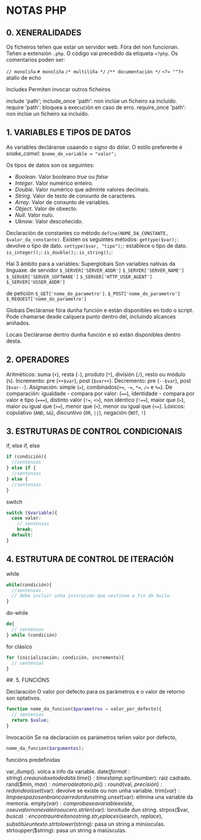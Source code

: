 # NOTAS PHP

## 0. XENERALIDADES

Os ficheiros teñen que estar un servidor web. Fóra del non funcionan. Teñen a extensión `.php`. O código vai precedido da etiqueta `<?php`.
Os comentarios poden ser:

`// monoliña`
`# monoliña`
`/* multiliña */`
`/** documentación */`
`<?= ""?>` atallo de echo


Includes
Permiten invocar outros ficheiros

include 'path';
include_once 'path': non inclúe un ficheiro xa incluído.
require 'path': bloquea a execución en caso de erro.
require_once 'path': non inclúe un ficheiro xa incluído.

## 1. VARIABLES E TIPOS DE DATOS

As variables decláranse usaando o signo do dólar. O estilo preferente é _snake_camel_:
`$nome_de_variable = "valor";`

Os tipos de datos son os seguintes:

* *Boolean*. Valor booleano *true* ou *false*
* *Integer*. Valor numérico enteiro.
* *Double*. Valor numérico que adminte valores decimais.
* *String*. Valor de texto de conxunto de caracteres.
* *Array*. Valor de conxunto de variables.
* *Object*. Valor de obxecto.
* *Null*. Valor nulo.
* *Uknow*. Valor descoñecido.

Declaración de constantes co método `define(NOME_DA_CONSTANTE, $valor_da_constante)`.
Existen os seguintes métodos:
`gettype($var);`: devolve o tipo de dato.
`settype($var, "tipo");`: establece o tipo de dato.
`is_integer();`:
`is_double();`:
`is_string();`:

Hai 3 ámbito para a variables:
Superglobais
Son variables nativas da linguaxe.
de servidor
`$_SERVER['SERVER_ADDR']`
`$_SERVER['SERVER_NAME']`
`$_SERVER['SERVER_SOFTWARE']`
`$_SERVER['HTTP_USER_AGENT']`
`$_SERVER['USSER_ADDR']`

de petición
`$_GET['nome_do_parametro']`.
`$_POST['nome_do_parametro']`
`$_REQUEST['nome_do_parametro']`

Globais
Decláranse fóra dunha función e están disponibles en todo o script. Pode chamarse desde calquera punto dentro del, incluíndo alcances aniñados.

Locais
Decláranse dentro dunha función e só están disponibles dentro desta.

## 2. OPERADORES

Aritméticos: suma (`+`), resta (`-`), produto (`*`), división (`/`), resto ou módulo (`%`).
Incremento: pre (`++$var`), post (`$var++`).
Decremento: pre (`--$var`), post (`$var--`).
Asignación: simple (`=`), combinados(`+=`, `-=`, `*=`, `/=` e `%=`).
De comparación: igualdade - compara por valor: (`==`), identidade - compara por valor e tipo (`===`), distinto valor (`!=`, `<>`), non idéntico (`!==`), maior que (`>`), maior ou igual que (`>=`), menor que (`<`), menor ou igual que (`<=`).
Lóxicos: copulativo (`AND`, `&&`), discuntivo (`OR`, `||`), negación (`NOT`, `!`)

## 3. ESTRUTURAS DE CONTROL CONDICIONAIS
if, else if, else

```php
if (condición){
  //sentenzas
} else if {
  //sentenzas
} else {
  //sentenzas
}
```

switch

```php
switch ($variable){
  case valor:
    // sentenzas
    break;
  default:
}
```

## 4. ESTRUTURA DE CONTROL DE ITERACIÓN
while

```php
while(condición){
  //sentenzas.
  // debe incluir unha instrución que xestione a fin do bucle.
}
```
do-while

```php
do{
  // sentenzas
} while (condición)
```

for clásico
```php
for (inicialización; condición, incremento){
  // sentenzas
}
```

##. 5. FUNCIÓNS

Declaración
O valor por defecto para os parámetros e o valor de retorno son optativos.
```php
function nome_da_funcion($parametros = valor_por_defecto){
  // sentenzas
  return $value;
}
```

Invocación
Se na declaración os parámetros teñen valor por defecto,
```php
nome_da_funcion($argumentos);
```

funcións predefinidas

var_dump(). volca a info da variable.
date($format: string). crea un obxeto de data.
time(): timestamp.
sqrl($number): raíz cadrado.
rand($min, $max): número aleatorio.
pi():
round($val, $precisión): redondeo
isset($var): devolve se existe ou non unha variable.
trim($var): limpa espazos en branco arredor dun string.
unset($var): elimina una variable da memoria.
empty($var): comproba se a variable existe, o seu valor non é valeiro ou cero.
strlen($var): lonxitude dun string.
strpos($var, $busca): encontra un treito no string.
str_replaces($search, $replace), substitúe un texto.
strtolower($string): pasa un string a minúsculas.
strtoupper($string): pasa un string a maiúsculas.
